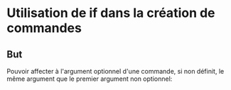 Utilisation de if dans la création de commandes
===============================================

But
---
Pouvoir affecter à l'argument optionnel d'une commande, si non définit, le même
argument que le premier argument non optionnel:

